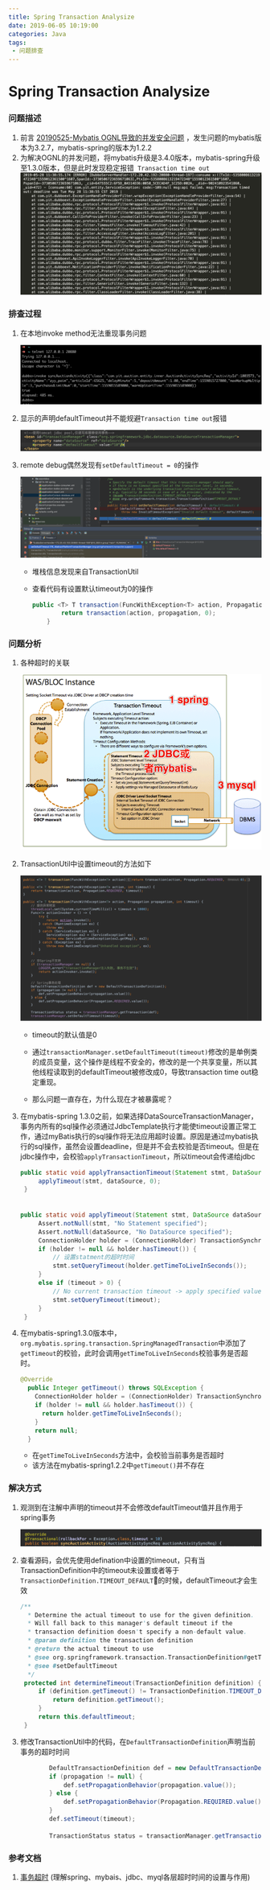 ```yaml
---
title: Spring Transaction Analysize
date: 2019-06-05 10:19:00
categories: Java
tags:
 - 问题排查
---
```


# Spring Transaction Analysize

### 问题描述

1. 前言 [20190525-Mybatis OGNL导致的并发安全问题](https://nbxjf.github.io/2019/05/28/ognl版本问题分析/) ，发生问题的mybatis版本为3.2.7，mybatis-spring的版本为1.2.2
2. 为解决OGNL的并发问题，将mybatis升级是3.4.0版本，mybatis-spring升级至1.3.0版本，但是此时发现稳定报错` Transaction time out`![](../img/Spring事务问题分析_img/timeout@2x.png)



<!-- more -->

### 排查过程

1. 在本地invoke method无法重现事务问题

   ![](../img/Spring事务问题分析_img/invoke.png)

2. 显示的声明defaultTimeout并不能规避`Transaction time out`报错

   ![](../img/Spring事务问题分析_img/timeoutconfig.png)

3. remote debug偶然发现有`setDefaultTimeout = 0`的操作

   ![](../img/Spring事务问题分析_img/setDefaultTimeout.png)

   * 堆栈信息发现来自TransactionUtil

   * 查看代码有设置默认timeout为0的操作

     ```Java
     public <T> T transaction(FuncWithException<T> action, Propagation propagation) {
             return transaction(action, propagation, 0);
         }
     ```

### 问题分析

1. 各种超时的关联

   ![transaction timeout](../img/Spring事务问题分析_img/transaction.png)

   

2. TransactionUtil中设置timeout的方法如下

   ![](../img/Spring事务问题分析_img/transactionutil.png)

   - timeout的默认值是0

   - 通过`transactionManager.setDefaultTimeout(timeout)`修改的是单例类的成员变量，这个操作是线程不安全的，修改的是一个共享变量，所以其他线程读取到的defaultTimeout被修改成0，导致transaction time out稳定重现。

   - 那么问题一直存在，为什么现在才被暴露呢？

     

3. 在mybatis-spring 1.3.0之前，如果选择DataSourceTransactionManager，事务内所有的sql操作必须通过JdbcTemplate执行才能使timeout设置正常工作，通过myBatis执行的sql操作将无法应用超时设置。原因是通过mybatis执行的sql操作，虽然会设置deadline，但是并不会去校验是否timeout。但是在jdbc操作中，会校验`applyTransactionTimeout`，所以timeout会传递给jdbc

   ```Java
   public static void applyTransactionTimeout(Statement stmt, DataSource dataSource) throws SQLException {
   		applyTimeout(stmt, dataSource, 0);
   	}
    
    
   public static void applyTimeout(Statement stmt, DataSource dataSource, int timeout) throws SQLException {
   		Assert.notNull(stmt, "No Statement specified");
   		Assert.notNull(dataSource, "No DataSource specified");
   		ConnectionHolder holder = (ConnectionHolder) TransactionSynchronizationManager.getResource(dataSource);
   		if (holder != null && holder.hasTimeout()) {
   			// 设置statment的超时时间
   			stmt.setQueryTimeout(holder.getTimeToLiveInSeconds());
   		}
   		else if (timeout > 0) {
   			// No current transaction timeout -> apply specified value.
   			stmt.setQueryTimeout(timeout);
   		}
   	}
   ```

   

4. 在mybatis-spring1.3.0版本中，`org.mybatis.spring.transaction.SpringManagedTransaction`中添加了`getTimeout`的校验，此时会调用`getTimeToLiveInSeconds`校验事务是否超时。

   ```java
   @Override
     public Integer getTimeout() throws SQLException {
       ConnectionHolder holder = (ConnectionHolder) TransactionSynchronizationManager.getResource(dataSource);
       if (holder != null && holder.hasTimeout()) {
         return holder.getTimeToLiveInSeconds();
       } 
       return null;
     }
   ```

   - 在`getTimeToLiveInSeconds`方法中，会校验当前事务是否超时
   - 该方法在mybatis-spring1.2.2中`getTimeout()`并不存在

   

### 解决方式

1. 观测到在注解中声明的timeout并不会修改defaultTimeout值并且作用于spring事务

   ![](../img/Spring事务问题分析_img/method_timeout.png)

2. 查看源码，会优先使用defination中设置的timeout，只有当TransactionDefinition中的timeout未设置或者等于`TransactionDefinition.TIMEOUT_DEFAULT`的时候，defaultTimeout才会生效

   ```Java
   /**
   	 * Determine the actual timeout to use for the given definition.
   	 * Will fall back to this manager's default timeout if the
   	 * transaction definition doesn't specify a non-default value.
   	 * @param definition the transaction definition
   	 * @return the actual timeout to use
   	 * @see org.springframework.transaction.TransactionDefinition#getTimeout()
   	 * @see #setDefaultTimeout
   	 */
   	protected int determineTimeout(TransactionDefinition definition) {
   		if (definition.getTimeout() != TransactionDefinition.TIMEOUT_DEFAULT) {
   			return definition.getTimeout();
   		}
   		return this.defaultTimeout;
   	}
   ```

3. 修改TransactionUtil中的代码，在`DefaultTransactionDefinition`声明当前事务的超时时间

   ```Java
           DefaultTransactionDefinition def = new DefaultTransactionDefinition();
           if (propagation != null) {
               def.setPropagationBehavior(propagation.value());
           } else {
               def.setPropagationBehavior(Propagation.REQUIRED.value());
           }
           def.setTimeout(timeout);
   
           TransactionStatus status = transactionManager.getTransaction(def);
   ```

   

### 参考文档

1. [事务超时]([http://www.heartthinkdo.com/?p=910](http://www.heartthinkdo.com/?p=910)) (理解spring、mybais、jdbc、myql各层超时时间的设置与作用)
